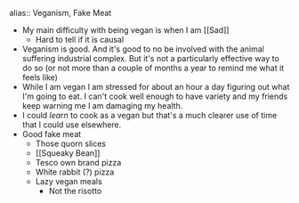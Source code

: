 alias:: Veganism, Fake Meat

- My main difficulty with being vegan is when I am [[Sad]]
	- Hard to tell if it is causal
- Veganism is good. And it's good to no be involved with the animal suffering industrial complex. But it's not a particularly effective way to do so (or not more than a couple of months a year to remind me what it feels like)
- While I am vegan I am stressed for about an hour a day figuring out what I'm going to eat. I can't cook well enough to have variety and my friends keep warning me I am damaging my health.
- I could *learn* to cook as a vegan but that's a much clearer use of time that I could use elsewhere.
- Good fake meat
	- Those quorn slices
	- [[Squeaky Bean]]
	- Tesco own brand pizza
	- White rabbit (?) pizza
	- Lazy vegan meals
		- Not the risotto
